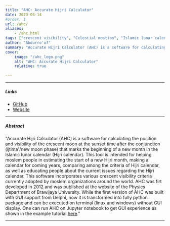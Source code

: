 ```yaml
---
title: "AHC: Accurate Hijri Calculator"
date: 2023-04-14
#order: 1
url: /ahc/
aliases: 
    - /ahc.html
tags: ["crescent visibility", "Celestial mostion", "Islamic lunar calendar"]
author: "Abdurro'uf"
summary: "Accurate Hijri Calculator (AHC) is a software for calculating the position and visibility of the crescent moon at the sunset time after the conjunction (ijtima'/new moon phase) that marks the beginning of a new month in the Islamic lunar calendar (Hijri calendar). This tool is intended for helping moslem people in estimating the start of a new Hijri month, making a calendar for coming years, comparing among the criteria of Hijri calendar, as well as educating people about the current issues regarding the Hijri calendar. This software incorporates various crescent visibility criteria currently adopted by moslem organizations around the world. AHC was firt developed in 2012 and was published at the website of the Physics Department of Brawijaya University. While the first version of AHC was built with GUI support from Delphi, now it is transformed into fully python package and can be executed on terminal (linux and windows) without GUI display. One can run AHC on Jupyter notebook to get GUI experience as shown in the example tutorial [here](https://github.com/accuhijri/ahc/blob/main/examples/ahc_1444_syawal.ipynb)."
cover:
    image: "/ahc_logo.png"
    alt: "AHC: Accurate Hijri Calculator"
    relative: true

---
```


---

##### Links

+ [GitHub](https://github.com/accuhijri/ahc)
+ [Website](https://accuhijri.github.io/)

---

##### Abstract

"Accurate Hijri Calculator (AHC) is a software for calculating the position and visibility of the crescent moon at the sunset time after the conjunction (ijtima'/new moon phase) that marks the beginning of a new month in the Islamic lunar calendar (Hijri calendar). This tool is intended for helping moslem people in estimating the start of a new Hijri month, making a calendar for coming years, comparing among the criteria of Hijri calendar, as well as educating people about the current issues regarding the Hijri calendar. This software incorporates various crescent visibility criteria currently adopted by moslem organizations around the world. AHC was firt developed in 2012 and was published at the website of the Physics Department of Brawijaya University. While the first version of AHC was built with GUI support from Delphi, now it is transformed into fully python package and can be executed on terminal (linux and windows) without GUI display. One can run AHC on Jupyter notebook to get GUI experience as shown in the example tutorial [here](https://github.com/accuhijri/ahc/blob/main/examples/ahc_1444_syawal.ipynb)."

---



